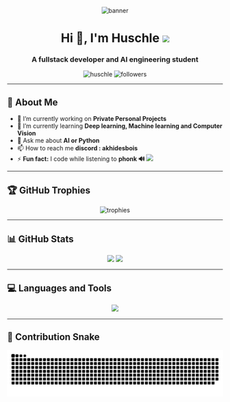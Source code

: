 <!-- Bannière -->
<p align="center">
  <img src="https://images.steamusercontent.com/ugc/2050866941415296678/7943A9FEAE07A0E59E642EF1B71783112263D672/?imw=5000&imh=5000&ima=fit&impolicy=Letterbox&imcolor=%23000000&letterbox=false" alt="banner" />
</p>

<h1 align="center">
  Hi 👋, I'm Huschle <img src="https://media.giphy.com/media/hvRJCLFzcasrR4ia7z/giphy.gif" width="35">
</h1>
<h3 align="center">A fullstack developer and AI engineering student</h3>

<p align="center">
  <img src="https://komarev.com/ghpvc/?username=huschle&label=Profile%20views&color=0e75b6&style=flat" alt="huschle" /> 
  <img src="https://img.shields.io/github/followers/huschle?label=Followers&style=social" alt="followers"/>
</p>

---

## 🚀 About Me  
- 🔭 I’m currently working on **Private Personal Projects**  
- 🌱 I’m currently learning **Deep learning, Machine learning and Computer Vision**  
- 💬 Ask me about **AI or Python**  
- 📫 How to reach me **discord : akhidesbois**  
- ⚡ **Fun fact:** I code while listening to **phonk 🔊** <img src="https://media.tenor.com/WhcLUC9yiTEAAAAM/nicole-lacsamana-nicole-bleh.gif" width="30">


---

## 🏆 GitHub Trophies  
<p align="center">
  <img src="https://github-profile-trophy.vercel.app/?username=huschle&theme=gruvbox&margin-w=10&margin-h=10&row=1&column=6" alt="trophies" />
</p>

---
  
## 📊 GitHub Stats
<p align="center">
  <img 
    src="https://github-readme-stats.vercel.app/api?username=huschle&show_icons=true&theme=tokyonight&count_private=true&cache_seconds=1800" 
    height="150" 
  />
  <img 
    src="https://github-readme-stats.vercel.app/api/top-langs/?username=huschle&layout=compact&theme=tokyonight&count_private=true&hide=ObjectScript&cache_seconds=1800" 
    height="150" 
  />
</p>



---

## 💻 Languages and Tools  
<p align="center">
  <img src="https://skillicons.dev/icons?i=python,java,js,ts,react,nodejs,angular,html,css,django,flask,docker,git,linux,mongodb,postgresql,tensorflow,pytorch,scala" />
</p>

---

## 🐍 Contribution Snake  
<p align="center">
  <img src="https://github.com/Platane/snk/raw/output/github-contribution-grid-snake.svg" alt="snake animation" />
</p>
